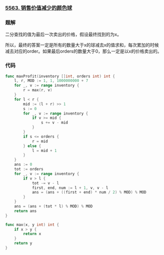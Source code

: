 ### [5563. 销售价值减少的颜色球](https://leetcode-cn.com/problems/sell-diminishing-valued-colored-balls/)

### 题解

二分查找的值为最后一次卖出的价格，假设最终找到的为x。

所以，最终的答案一定是所有的数量大于x的球减去x的值求和，每次累加的时候减去对应的order。如果最后orders的数量大于0，那么一定是以x的价格卖出的。

### 代码

```go
func maxProfit(inventory []int, orders int) int {
    l, r, MOD := 1, 1, 1000000000 + 7
    for _, v := range inventory {
        r = max(r, v)
    }
    for l < r {
        mid := (l + r) >> 1
        s := 0
        for _, v := range inventory {
            if v >= mid {
                s += v - mid
            }
        }
        if s <= orders {
            r = mid
        } else {
            l = mid + 1
        }
    }
    ans := 0
    tot := orders
    for _, v := range inventory {
        if v > l {
            tot -= v - l
            first, end, num := l + 1, v, v - l
            ans = (ans + ((first + end) * num / 2) % MOD) % MOD
        }
    }
    ans = (ans + (tot * l) % MOD) % MOD
    return ans
}

func max(x, y int) int {
    if x > y {
        return x
    }
    return y
}
```





